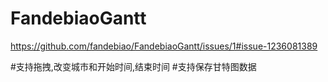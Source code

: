 # FandebiaoGantt

https://github.com/fandebiao/FandebiaoGantt/issues/1#issue-1236081389


#支持拖拽,改变城市和开始时间,结束时间
#支持保存甘特图数据

